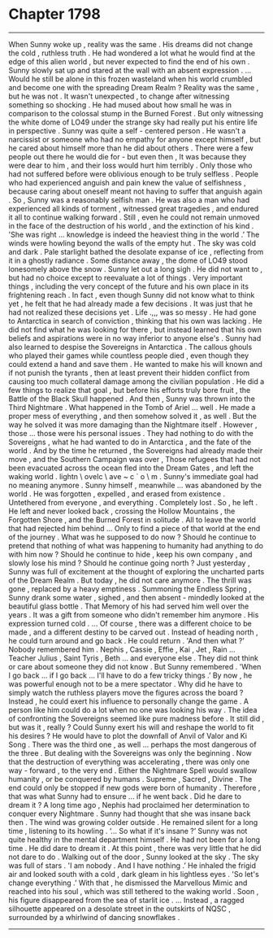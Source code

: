 
# Chapter 1798


---

When Sunny woke up , reality was the same . His dreams did not change the cold , ruthless truth .
He had wondered a lot what he would find at the edge of this alien world , but never expected to find the end of his own .
Sunny slowly sat up and stared at the wall with an absent expression .
... Would he still be alone in this frozen wasteland when his world crumbled and become one with the spreading Dream Realm ?
Reality was the same , but he was not .
It wasn't unexpected , to change after witnessing something so shocking . He had mused about how small he was in comparison to the colossal stump in the Burned Forest . But only witnessing the white dome of LO49 under the strange sky had really put his entire life in perspective .
Sunny was quite a self - centered person . He wasn't a narcissist or someone who had no empathy for anyone except himself , but he cared about himself more than he did about others . There were a few people out there he would die for - but even then , It was because they were dear to him , and their loss would hurt him terribly .
Only those who had not suffered before were oblivious enough to be truly selfless . People who had experienced anguish and pain knew the value of selfishness , because caring about oneself meant not having to suffer that anguish again .
So , Sunny was a reasonably selfish man . He was also a man who had experienced all kinds of torment , witnessed great tragedies , and endured it all to continue walking forward .
Still , even he could not remain unmoved in the face of the destruction of his world , and the extinction of his kind .
'She was right ... knowledge is indeed the heaviest thing in the world .’
The winds were howling beyond the walls of the
empty hut . The sky was cold and dark . Pale starlight bathed the desolate expanse of ice , reflecting from it in a ghostly radiance .
Some distance away , the dome of LO49 stood lonesomely above the snow .
Sunny let out a long sigh .
He did not want to , but had no choice except to reevaluate a lot of things . Very important things , including the very concept of the future and his own place in its frightening reach .
In fact , even though Sunny did not know what to think yet , he felt that he had already made a few decisions .
It was just that he had not realized these decisions yet .
Life .,,, was so messy .
He had gone to Antarctica in search of conviction , thinking that his own was lacking . He did not find what he was looking for there , but instead learned that his own beliefs and aspirations were in no way inferior to anyone else's .
Sunny had also learned to despise the Sovereigns in Antarctica . The callous ghouls who played their games while countless people died , even though they could extend a hand and save them .
He wanted to make his will known and if not punish the tyrants , then at least prevent their hidden conflict from causing too much collateral damage among the civilian population . He did a few things to realize that goal , but before his efforts truly bore fruit , the Battle of the Black Skull happened .
And then , Sunny was thrown into the Third Nightmare .
What happened in the Tomb of Ariel ... well . He made a proper mess of everything , and then somehow solved it , as well . But the way he solved it was more damaging than the Nightmare itself .
However , those ... those were his personal issues . They had nothing to do with the Sovereigns , what he had wanted to do in Antarctica , and the fate of the world .
And by the time he returned , the Sovereigns had already made their move , and the Southern Campaign was over , Those refugees that had not been evacuated across the ocean fled into the Dream Gates , and left the waking world . lіghtn \ оvеlс \ аvе ~ c ` о \ m . Sunny's immediate goal had no meaning anymore .
Sunny himself , meanwhile ... was abandoned by the world . He was forgotten , expelled , and erased from existence . Untethered from everyone , and everything . Completely lost .
So , he left .
He left and never looked back , crossing the Hollow Mountains , the Forgotten Shore , and the Burned Forest in solitude . All to leave the world that had rejected him behind ...
Only to find a piece of that world at the end of the journey .
What was he supposed to do now ?
Should he continue to pretend that nothing of what was happening to humanity had anything to do with him now ?
Should he continue to hide , keep his own company , and slowly lose his mind ?
Should he continue going north ?
Just yesterday , Sunny was full of excitement at the thought of exploring the uncharted parts of the Dream Realm .
But today , he did not care anymore . The thrill was gone , replaced by a heavy emptiness .
Summoning the Endless Spring , Sunny drank some water , sighed , and then absent - mindedly looked at the beautiful glass bottle .
That Memory of his had served him well over the years .
It was a gift from someone who didn't remember him anymore .
His expression turned cold .
... Of course , there was a different choice to be made , and a different destiny to be carved out .
Instead of heading north , he could turn around and go back .
He could return .
'And then what ?’
Nobody remembered him . Nephis , Cassie , Effie , Kai , Jet , Rain ... Teacher Julius , Saint Tyris , Beth ... and everyone else .
They did not think or care about someone they did not know .
But Sunny remembered .
'When I go back ... if I go back ... I'll have to do a few tricky things .’
By now , he was powerful enough not to be a mere spectator . Why did he have to simply watch the ruthless players move the figures across the board ? Instead , he could exert his influence to personally change the game .
A person like him could do a lot when no one was looking his way . The idea of confronting the Sovereigns seemed like pure madness before . It still did , but was it , really ?
Could Sunny exert his will and reshape the world to fit his desires ?
He would have to plot the downfall of Anvil of Valor and Ki Song .
There was the third one , as well ... perhaps the most dangerous of the three .
But dealing with the Sovereigns was only the beginning .
Now that the destruction of everything was accelerating , there was only one way - forward , to the very end . Either the Nightmare Spell would swallow humanity , or be conquered by humans .
Supreme , Sacred , Divine .
The end could only be stopped if new gods were born of humanity . Therefore , that was what Sunny had to ensure ... if he went back .
Did he dare to dream it ?
A long time ago , Nephis had proclaimed her determination to conquer every Nightmare . Sunny had thought that she was insane back then .
The wind was growing colder outside .
He remained silent for a long time , listening to its howling .
‘... So what if it's insane ?’
Sunny was not quite healthy in the mental department himself . He had not been for a long time .
He did dare to dream it . At this point , there was very little that he did not dare to do .
Walking out of the door , Sunny looked at the sky .
The sky was full of stars .
'I am nobody . And I have nothing .’
He inhaled the frigid air and looked south with a cold , dark gleam in his lightless eyes .
'So let's change everything .’
With that , he dismissed the Marvellous Mimic and reached into his soul , which was still tethered to the waking world .
Soon , his figure disappeared from the sea of starlit ice .
... Instead , a ragged silhouette appeared on a desolate street in the outskirts of NQSC , surrounded by a whirlwind of dancing snowflakes .

---

